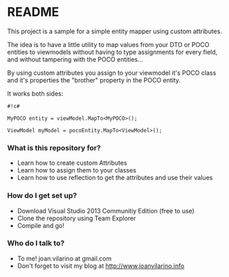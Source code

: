 # README #

This project is a sample for a simple entity mapper using custom attributes. 

The idea is to have a little utility to map values from your DTO or POCO entities to viewmodels without having to type assignments for every field, and without tampering with the POCO entities... 

By using custom attributes you assign to your viewmodel it's POCO class and it's properties the "brother" property in the POCO entity.

It works both sides:

```
#!c#

MyPOCO entity = viewModel.MapTo<MyPOCO>();

ViewModel myModel = pocoEntity.MapTo<ViewModel>();

```


### What is this repository for? ###

* Learn how to create custom Attributes 
* Learn how to assign them to your classes
* Learn how to use reflection to get the attributes and use their values

### How do I get set up? ###

* Download Visual Studio 2013 Communitiy Edition (free to use)
* Clone the repository using Team Explorer
* Compile and go!

### Who do I talk to? ###

* To me! joan.vilarino at gmail.com 
* Don't forget to visit my blog at http://www.joanvilarino.info